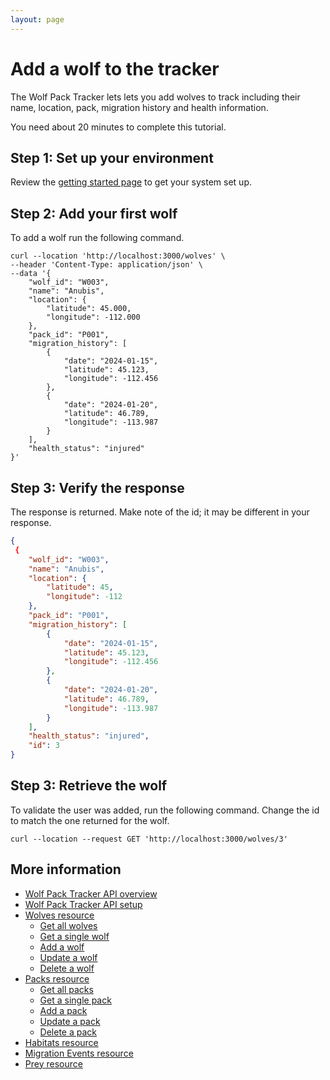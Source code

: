 ```yaml
---
layout: page
---
```


# Add a wolf to the tracker

The Wolf Pack Tracker lets lets you add wolves to track including their name, location, pack, migration history and health information. 

You need about 20  minutes to complete this tutorial.

## Step 1: Set up your environment

Review the [getting started page](../getting-started.md) to get your system set up.

## Step 2: Add your first wolf

To add a wolf run the following command.

```shell
curl --location 'http://localhost:3000/wolves' \
--header 'Content-Type: application/json' \
--data '{
    "wolf_id": "W003",
    "name": "Anubis",
    "location": {
        "latitude": 45.000,
        "longitude": -112.000
    },
    "pack_id": "P001",
    "migration_history": [
        {
            "date": "2024-01-15",
            "latitude": 45.123,
            "longitude": -112.456
        },
        {
            "date": "2024-01-20",
            "latitude": 46.789,
            "longitude": -113.987
        }
    ],
    "health_status": "injured"
}'
```

## Step 3: Verify the response

The response is returned.  Make note of the id; it may be different in your response.

```JSON
{
 {
    "wolf_id": "W003",
    "name": "Anubis",
    "location": {
        "latitude": 45,
        "longitude": -112
    },
    "pack_id": "P001",
    "migration_history": [
        {
            "date": "2024-01-15",
            "latitude": 45.123,
            "longitude": -112.456
        },
        {
            "date": "2024-01-20",
            "latitude": 46.789,
            "longitude": -113.987
        }
    ],
    "health_status": "injured",
    "id": 3
}
```

## Step 3: Retrieve the wolf

To validate the user was added, run the following command. Change the id to match the one returned for the wolf.

```shell
curl --location --request GET 'http://localhost:3000/wolves/3'
```

## More information

* [Wolf Pack Tracker API overview](../index.md)
* [Wolf Pack Tracker API setup](../getting-started.md)
* [Wolves resource](../api/wolves.md)
    * [Get all wolves](../api/wolves-get-all.md)
    * [Get a single wolf](../api/wolves-get-single.md)
    * [Add a wolf](../api/wolves-post.md)
    * [Update a wolf](../api/wolves-put.md)
    * [Delete a wolf](../api/wolves-delete.md)
* [Packs resource](../api/packs.md)
    * [Get all packs](../api/packs-get-all.md)
    * [Get a single pack](../api/packs-get-single.md)
    * [Add a pack](../api/packs-post.md)
    * [Update a  pack](../api/packs-put.md)
    * [Delete a pack](../api/packs-delete.md)
* [Habitats resource](../api/habitats.md)
* [Migration Events resource](../api/migration-events.md)
* [Prey resource](../api/prey.md)
